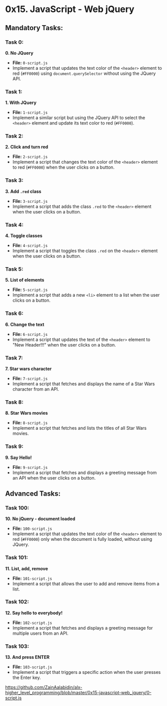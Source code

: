 # 0x15. JavaScript - Web jQuery

## Mandatory Tasks:

### Task 0:
**0. No JQuery**
- **File:** `0-script.js`
- Implement a script that updates the text color of the `<header>` element to red (`#FF0000`) using `document.querySelector` without using the JQuery API.

### Task 1:
**1. With JQuery**
- **File:** `1-script.js`
- Implement a similar script but using the JQuery API to select the `<header>` element and update its text color to red (`#FF0000`).

### Task 2:
**2. Click and turn red**
- **File:** `2-script.js`
- Implement a script that changes the text color of the `<header>` element to red (`#FF0000`) when the user clicks on a button.

### Task 3:
**3. Add `.red` class**
- **File:** `3-script.js`
- Implement a script that adds the class `.red` to the `<header>` element when the user clicks on a button.

### Task 4:
**4. Toggle classes**
- **File:** `4-script.js`
- Implement a script that toggles the class `.red` on the `<header>` element when the user clicks on a button.

### Task 5:
**5. List of elements**
- **File:** `5-script.js`
- Implement a script that adds a new `<li>` element to a list when the user clicks on a button.

### Task 6:
**6. Change the text**
- **File:** `6-script.js`
- Implement a script that updates the text of the `<header>` element to "New Header!!!" when the user clicks on a button.

### Task 7:
**7. Star wars character**
- **File:** `7-script.js`
- Implement a script that fetches and displays the name of a Star Wars character from an API.

### Task 8:
**8. Star Wars movies**
- **File:** `8-script.js`
- Implement a script that fetches and lists the titles of all Star Wars movies.

### Task 9:
**9. Say Hello!**
- **File:** `9-script.js`
- Implement a script that fetches and displays a greeting message from an API when the user clicks on a button.

## Advanced Tasks:

### Task 100:
**10. No jQuery - document loaded**
- **File:** `100-script.js`
- Implement a script that updates the text color of the `<header>` element to red (`#FF0000`) only when the document is fully loaded, without using JQuery.

### Task 101:
**11. List, add, remove**
- **File:** `101-script.js`
- Implement a script that allows the user to add and remove items from a list.

### Task 102:
**12. Say hello to everybody!**
- **File:** `102-script.js`
- Implement a script that fetches and displays a greeting message for multiple users from an API.

### Task 103:
**13. And press ENTER**
- **File:** `103-script.js`
- Implement a script that triggers a specific action when the user presses the Enter key.

https://github.com/ZainAalabidin/alx-higher_level_programming/blob/master/0x15-javascript-web_jquery/0-script.js